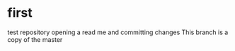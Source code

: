 # first
test repository 
opening a read me and committing changes
This branch is a copy of the master
